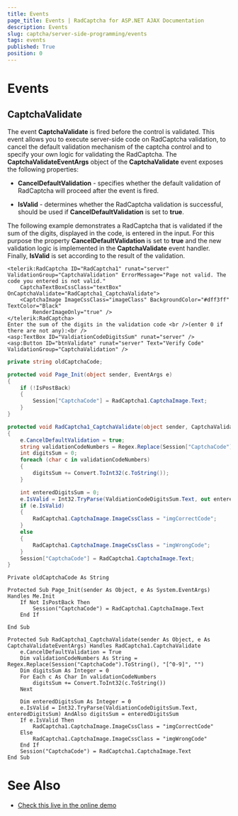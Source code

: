 ```yaml
---
title: Events
page_title: Events | RadCaptcha for ASP.NET AJAX Documentation
description: Events
slug: captcha/server-side-programming/events
tags: events
published: True
position: 0
---
```


# Events

## CaptchaValidate

The event **CaptchaValidate** is fired before the control is validated. This event allows you to execute server-side code on RadCaptcha validation, to cancel the default validation mechanism of the captcha control and to specify your own logic for validating the RadCaptcha. The **CaptchaValidateEventArgs** object of the **CaptchaValidate** event exposes the following properties:

* **CancelDefaultValidation** - specifies whether the default validation of RadCaptcha will proceed after the event is fired.

* **IsValid** - determines whether the RadCaptcha validation is successful, should be used if **CancelDefaultValidation** is set to **true**.

The following example demonstrates a RadCaptcha that is validated if the sum of the digits, displayed in the code, is entered in the input. For this purpose the property **CancelDefaultValidation** is set to **true** and the new validation logic is implemented in the **CaptchaValidate** event handler. Finally, **IsValid** is set according to the result of the validation.

````ASP.NET
<telerik:RadCaptcha ID="RadCaptcha1" runat="server" ValidationGroup="CaptchaValidation" ErrorMessage="Page not valid. The code you entered is not valid."
	CaptchaTextBoxCssClass="textBox" OnCaptchaValidate="RadCaptcha1_CaptchaValidate">
	<CaptchaImage ImageCssClass="imageClass" BackgroundColor="#dff3ff" TextColor="Black"
		RenderImageOnly="true" />
</telerik:RadCaptcha>
Enter the sum of the digits in the validation code <br />(enter 0 if there are not any):<br />
<asp:TextBox ID="ValdiationCodeDigitsSum" runat="server" />
<asp:Button ID="btnValidate" runat="server" Text="Verify Code" ValidationGroup="CaptchaValidation" />
````

````C#
private string oldCaptchaCode;

protected void Page_Init(object sender, EventArgs e)
{
	if (!IsPostBack)
	{
		Session["CaptchaCode"] = RadCaptcha1.CaptchaImage.Text;
	}
}

protected void RadCaptcha1_CaptchaValidate(object sender, CaptchaValidateEventArgs e)
{
	e.CancelDefaultValidation = true;
	string validationCodeNumbers = Regex.Replace(Session["CaptchaCode"].ToString(), "[^0-9]", "");
	int digitsSum = 0;
	foreach (char c in validationCodeNumbers)
	{
		digitsSum += Convert.ToInt32(c.ToString());
	}

	int enteredDigitsSum = 0;
	e.IsValid = Int32.TryParse(ValdiationCodeDigitsSum.Text, out enteredDigitsSum) && digitsSum == enteredDigitsSum;
	if (e.IsValid)
	{
		RadCaptcha1.CaptchaImage.ImageCssClass = "imgCorrectCode";
	}
	else
	{
		RadCaptcha1.CaptchaImage.ImageCssClass = "imgWrongCode";
	}
	Session["CaptchaCode"] = RadCaptcha1.CaptchaImage.Text;
}	
````
````VB
Private oldCaptchaCode As String

Protected Sub Page_Init(sender As Object, e As System.EventArgs) Handles Me.Init
	If Not IsPostBack Then
		Session("CaptchaCode") = RadCaptcha1.CaptchaImage.Text
	End If

End Sub

Protected Sub RadCaptcha1_CaptchaValidate(sender As Object, e As CaptchaValidateEventArgs) Handles RadCaptcha1.CaptchaValidate
	e.CancelDefaultValidation = True
	Dim validationCodeNumbers As String = Regex.Replace(Session("CaptchaCode").ToString(), "[^0-9]", "")
	Dim digitsSum As Integer = 0
	For Each c As Char In validationCodeNumbers
		digitsSum += Convert.ToInt32(c.ToString())
	Next

	Dim enteredDigitsSum As Integer = 0
	e.IsValid = Int32.TryParse(ValdiationCodeDigitsSum.Text, enteredDigitsSum) AndAlso digitsSum = enteredDigitsSum
	If e.IsValid Then
		RadCaptcha1.CaptchaImage.ImageCssClass = "imgCorrectCode"
	Else
		RadCaptcha1.CaptchaImage.ImageCssClass = "imgWrongCode"
	End If
	Session("CaptchaCode") = RadCaptcha1.CaptchaImage.Text
End Sub
````


# See Also

 * [Check this live in the online demo](https://demos.telerik.com/aspnet-ajax/captcha/examples/serversideevents/defaultcs.aspx)
